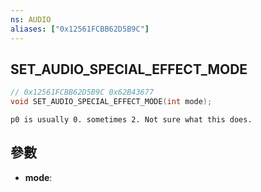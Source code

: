 ```yaml
---
ns: AUDIO
aliases: ["0x12561FCBB62D5B9C"]
---
```

## SET_AUDIO_SPECIAL_EFFECT_MODE

```c
// 0x12561FCBB62D5B9C 0x62B43677
void SET_AUDIO_SPECIAL_EFFECT_MODE(int mode);
```

```
p0 is usually 0. sometimes 2. Not sure what this does.  
```

## 參數
* **mode**: 

